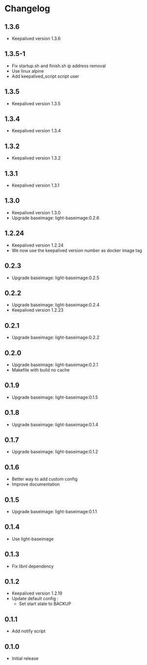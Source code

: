 # Changelog

## 1.3.6
  - Keepalived version 1.3.6

## 1.3.5-1
  - Fix startup.sh and finish.sh ip address removal
  - Use linux alpine
  - Add keepalived_script script user

## 1.3.5
  - Keepalived version 1.3.5

## 1.3.4
  - Keepalived version 1.3.4

## 1.3.2
  - Keepalived version 1.3.2

## 1.3.1
  - Keepalived version 1.3.1

## 1.3.0
  - Keepalived version 1.3.0
  - Upgrade baseimage: light-baseimage:0.2.6

## 1.2.24
  - Keepalived version 1.2.24
  - We now use the keepalived version number as docker image tag

## 0.2.3
  - Upgrade baseimage: light-baseimage:0.2.5

## 0.2.2
  - Upgrade baseimage: light-baseimage:0.2.4
  - Keepalived version 1.2.23

## 0.2.1
  - Upgrade baseimage: light-baseimage:0.2.2

## 0.2.0
  - Upgrade baseimage: light-baseimage:0.2.1
  - Makefile with build no cache

## 0.1.9
  - Upgrade baseimage: light-baseimage:0.1.5

## 0.1.8
  - Upgrade baseimage: light-baseimage:0.1.4

## 0.1.7
  - Upgrade baseimage: light-baseimage:0.1.2

## 0.1.6
  - Better way to add custom config
  - Improve documentation

## 0.1.5
  - Upgrade baseimage: light-baseimage:0.1.1

## 0.1.4
  - Use light-baseimage

## 0.1.3
  - Fix libnl dependency

## 0.1.2
  - Keepalived version 1.2.19
  - Update default config :
    - Set start state to BACKUP

## 0.1.1
  - Add notify script

## 0.1.0
  - Initial release
